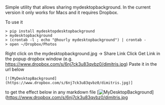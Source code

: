 Simple utility that allows sharing mydesktopbackground.
In the current version it only works for Macs and it requires Dropbox.

To use it
```
> pip install mydesktopdesktopbackground
> mydesktopbackground
> (crontab -l ; echo "@hourly mydesktopbackground") | crontab -
> open ~/Dropbox/Photos
```
Right click on the mydesktopbackground.jpg -> Share Link 
Click Get Link in the popup dropbox window
(e.g. https://www.dropbox.com/s/6nj7ck3u83qvbz0/dimitris.jpg)
Paste it in the url below  
```
[![MyDesktopBackground](https://www.dropbox.com/s/6nj7ck3u83qvbz0/dimitris.jpg)]
```
to get the effect below in any markdown file
[![MyDesktopBackground](https://www.dropbox.com/s/6nj7ck3u83qvbz0/dimitris.jpg)](https://www.dropbox.com/s/6nj7ck3u83qvbz0/dimitris.jpg


